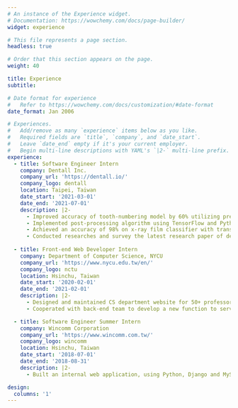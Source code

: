 ```yaml
---
# An instance of the Experience widget.
# Documentation: https://wowchemy.com/docs/page-builder/
widget: experience

# This file represents a page section.
headless: true

# Order that this section appears on the page.
weight: 40

title: Experience
subtitle:

# Date format for experience
#   Refer to https://wowchemy.com/docs/customization/#date-format
date_format: Jan 2006

# Experiences.
#   Add/remove as many `experience` items below as you like.
#   Required fields are `title`, `company`, and `date_start`.
#   Leave `date_end` empty if it's your current employer.
#   Begin multi-line descriptions with YAML's `|2-` multi-line prefix.
experience:
  - title: Software Engineer Intern 
    company: Dentall Inc.
    company_url: 'https://dentall.io/'
    company_logo: dentall
    location: Taipei, Taiwan
    date_start: '2021-03-01'
    date_end: '2021-07-01'
    description: |2-
      - Improved accuracy of tooth-numbering model by 60% utilizing pre-trained YOLOv5
      - Implemented post-processing algorithm using TensorFlow and Python to improve YOLOv5’s prediction by 10%
      - Achieved an accuracy of 98% on x-ray film classifier with transfer learning utilizing ResNet and DenseNet
      - Conducted researches and survey the latest research paper of deep learning, computer version in dental field
        
  - title: Front-end Web Developer Intern
    company: Department of Computer Science, NYCU
    company_url: 'https://www.nycu.edu.tw/en/'
    company_logo: nctu
    location: Hsinchu, Taiwan
    date_start: '2020-02-01'
    date_end: '2021-02-01'
    description: |2-
      - Designed and maintained CS department website for 50+ professors to manage students’ information and course status with React.js, Material UI, and Redux
      - Cooperated with back-end team to develop a new function to serve 800+ students’ demand in graduation project registration

  - title: Software Engineer Summer Intern
    company: Wincomm Corporation
    company_url: 'https://www.wincomm.com.tw/'
    company_logo: wincomm
    location: Hsinchu, Taiwan
    date_start: '2018-07-01'
    date_end: '2018-08-31'
    description: |2-
      - Built an internal web application, using Python, Django and MySQL, for monitoring real-time information (voltages, battery data, CPU temperature, fan speed, etc.) from hardware devices

design:
  columns: '1'
---
```

